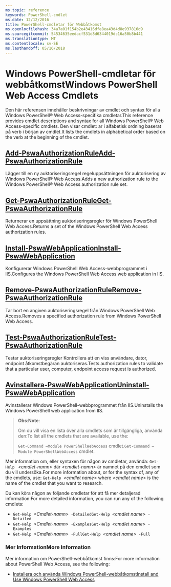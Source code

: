 ```yaml
---
ms.topic: reference
keywords: PowerShell-cmdlet
ms.date: 12/12/2016
title: PowerShell-cmdletar för Webbåtkomst
ms.openlocfilehash: 34a7a01f154b2e43416dfe8ea43d4d8e937816d9
ms.sourcegitcommit: 54534635eedacf531d8d6344019dc16a50b8b441
ms.translationtype: MT
ms.contentlocale: sv-SE
ms.lasthandoff: 05/16/2018
---
```

# <a name="windows-powershell-web-access-cmdlets"></a><span data-ttu-id="7b70e-103">Windows PowerShell-cmdletar för webbåtkomst</span><span class="sxs-lookup"><span data-stu-id="7b70e-103">Windows PowerShell Web Access Cmdlets</span></span>

<span data-ttu-id="7b70e-104">Den här referensen innehåller beskrivningar av cmdlet och syntax för alla Windows PowerShell® Web Access-specifika cmdletar.</span><span class="sxs-lookup"><span data-stu-id="7b70e-104">This reference provides cmdlet descriptions and syntax for all Windows PowerShell® Web Access-specific cmdlets.</span></span> <span data-ttu-id="7b70e-105">Den visar cmdlet: ar i alfabetisk ordning baserat på verb i början av cmdlet.</span><span class="sxs-lookup"><span data-stu-id="7b70e-105">It lists the cmdlets in alphabetical order based on the verb at the beginning of the cmdlet.</span></span>

## <a name="add-pswaauthorizationruleadd-pswaauthorizationrulemd"></a>[<span data-ttu-id="7b70e-106">Add-PswaAuthorizationRule</span><span class="sxs-lookup"><span data-stu-id="7b70e-106">Add-PswaAuthorizationRule</span></span>](add-pswaauthorizationrule.md)

<span data-ttu-id="7b70e-107">Lägger till en ny auktoriseringsregel regeluppsättningen för auktorisering av Windows PowerShell® Web Access.</span><span class="sxs-lookup"><span data-stu-id="7b70e-107">Adds a new authorization rule to the Windows PowerShell® Web Access authorization rule set.</span></span>

## <a name="get-pswaauthorizationruleget-pswaauthorizationrulemd"></a>[<span data-ttu-id="7b70e-108">Get-PswaAuthorizationRule</span><span class="sxs-lookup"><span data-stu-id="7b70e-108">Get-PswaAuthorizationRule</span></span>](get-pswaauthorizationrule.md)

<span data-ttu-id="7b70e-109">Returnerar en uppsättning auktoriseringsregler för Windows PowerShell Web Access.</span><span class="sxs-lookup"><span data-stu-id="7b70e-109">Returns a set of the Windows PowerShell Web Access authorization rules.</span></span>

## <a name="install-pswawebapplicationinstall-pswawebapplicationmd"></a>[<span data-ttu-id="7b70e-110">Install-PswaWebApplication</span><span class="sxs-lookup"><span data-stu-id="7b70e-110">Install-PswaWebApplication</span></span>](install-pswawebapplication.md)

<span data-ttu-id="7b70e-111">Konfigurerar Windows PowerShell Web Access-webbprogrammet i IIS.</span><span class="sxs-lookup"><span data-stu-id="7b70e-111">Configures the Windows PowerShell Web Access web application in IIS.</span></span>

## <a name="remove-pswaauthorizationruleremove-pswaauthorizationrulemd"></a>[<span data-ttu-id="7b70e-112">Remove-PswaAuthorizationRule</span><span class="sxs-lookup"><span data-stu-id="7b70e-112">Remove-PswaAuthorizationRule</span></span>](remove-pswaauthorizationrule.md)

<span data-ttu-id="7b70e-113">Tar bort en angiven auktoriseringsregel från Windows PowerShell Web Access.</span><span class="sxs-lookup"><span data-stu-id="7b70e-113">Removes a specified authorization rule from Windows PowerShell Web Access.</span></span>

## <a name="test-pswaauthorizationruletest-pswaauthorizationrulemd"></a>[<span data-ttu-id="7b70e-114">Test-PswaAuthorizationRule</span><span class="sxs-lookup"><span data-stu-id="7b70e-114">Test-PswaAuthorizationRule</span></span>](test-pswaauthorizationrule.md)

<span data-ttu-id="7b70e-115">Testar auktoriseringsregler Kontrollera att en viss användare, dator, endpoint åtkomstbegäran auktoriseras.</span><span class="sxs-lookup"><span data-stu-id="7b70e-115">Tests authorization rules to validate that a particular user, computer, endpoint access request is authorized.</span></span>

## <a name="uninstall-pswawebapplicationuninstall-pswawebapplicationmd"></a>[<span data-ttu-id="7b70e-116">Avinstallera-PswaWebApplication</span><span class="sxs-lookup"><span data-stu-id="7b70e-116">Uninstall-PswaWebApplication</span></span>](uninstall-pswawebapplication.md)

<span data-ttu-id="7b70e-117">Avinstallerar Windows PowerShell-webbprogrammet från IIS.</span><span class="sxs-lookup"><span data-stu-id="7b70e-117">Uninstalls the Windows PowerShell web application from IIS.</span></span>

><span data-ttu-id="7b70e-118">**Obs**:</span><span class="sxs-lookup"><span data-stu-id="7b70e-118">**Note**:</span></span>
>
><span data-ttu-id="7b70e-119">Om du vill visa en lista över alla cmdlets som är tillgängliga, använda den:</span><span class="sxs-lookup"><span data-stu-id="7b70e-119">To list all the cmdlets that are available, use the:</span></span>
>
> <span data-ttu-id="7b70e-120">`Get-Command –Module PowerShellWebAccess` cmdlet.</span><span class="sxs-lookup"><span data-stu-id="7b70e-120">`Get-Command –Module PowerShellWebAccess` cmdlet.</span></span>

<span data-ttu-id="7b70e-121">Mer information om, eller syntaxen för någon av cmdletar, använda: `Get-Help ` *&lt;cmdlet-namn&gt;* där *&lt;cmdlet-namn&gt;* är namnet på den cmdlet som du vill undersöka.</span><span class="sxs-lookup"><span data-stu-id="7b70e-121">For more information about, or for the syntax of, any of the cmdlets, use: `Get-Help `*&lt;cmdlet name&gt;* where *&lt;cmdlet name&gt;* is the name of the cmdlet that you want to research.</span></span>

<span data-ttu-id="7b70e-122">Du kan köra någon av följande cmdletar för att få mer detaljerad information:</span><span class="sxs-lookup"><span data-stu-id="7b70e-122">For more detailed information, you can run any of the following cmdlets:</span></span>

- <span data-ttu-id="7b70e-123">`Get-Help `*&lt;Cmdlet-namn&gt;*` -Detailed`</span><span class="sxs-lookup"><span data-stu-id="7b70e-123">`Get-Help `*&lt;cmdlet name&gt;*` -Detailed`</span></span>
- <span data-ttu-id="7b70e-124">`Get-Help `*&lt;Cmdlet-namn&gt;*` -Examples`</span><span class="sxs-lookup"><span data-stu-id="7b70e-124">`Get-Help `*&lt;cmdlet name&gt;*` -Examples`</span></span>
- <span data-ttu-id="7b70e-125">`Get-Help `*&lt;Cmdlet-namn&gt;*` -Full`</span><span class="sxs-lookup"><span data-stu-id="7b70e-125">`Get-Help `*&lt;cmdlet name&gt;*` -Full`</span></span>

### <a name="more-information"></a><span data-ttu-id="7b70e-126">Mer Information</span><span class="sxs-lookup"><span data-stu-id="7b70e-126">More Information</span></span>

<span data-ttu-id="7b70e-127">Mer information om PowerShell-webbåtkomst finns:</span><span class="sxs-lookup"><span data-stu-id="7b70e-127">For more information about PowerShell Web Access, see the following:</span></span>

- [<span data-ttu-id="7b70e-128">Installera och använda Windows PowerShell-webbåtkomst</span><span class="sxs-lookup"><span data-stu-id="7b70e-128">Install and Use Windows PowerShell Web Access</span></span>](../install-and-use-windows-powershell-web-access.md)